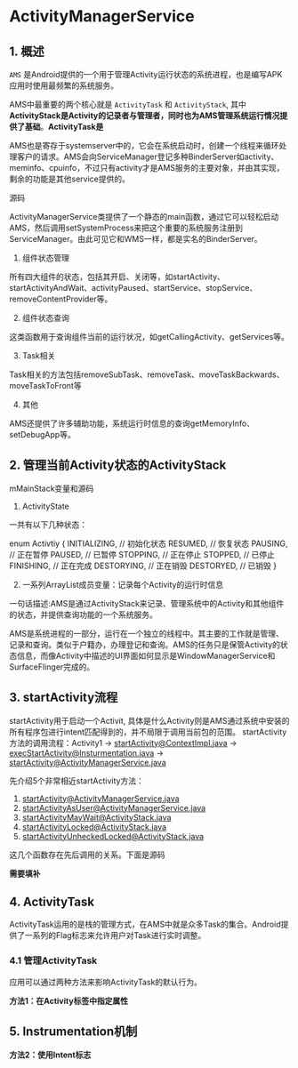 # ActivityManagerService

## 1. 概述

 `AMS` 是Android提供的一个用于管理Activity运行状态的系统进程，也是编写APK应用时使用最频繁的系统服务。

AMS中最重要的两个核心就是 `ActivityTask` 和 `ActivityStack`, 其中**ActivityStack是Activity的记录者与管理者，同时也为AMS管理系统运行情况提供了基础**。**ActivityTask是**

AMS也是寄存于systemserver中的，它会在系统启动时，创建一个线程来循环处理客户的请求。AMS会向ServiceManager登记多种BinderServer如activity、meminfo、cpuinfo，不过只有activity才是AMS服务的主要对象，并由其实现，剩余的功能是其他service提供的。

源码

ActivityManagerService类提供了一个静态的main函数，通过它可以轻松启动AMS，然后调用setSystemProcess来把这个重要的系统服务注册到ServiceManager。由此可见它和WMS一样，都是实名的BinderServer。

1. 组件状态管理

所有四大组件的状态，包括其开启、关闭等，如startActivity、startActivityAndWait、activityPaused、startService、stopService、removeContentProvider等。

2. 组件状态查询

这类函数用于查询组件当前的运行状况，如getCallingActivity、getServices等。

3. Task相关

Task相关的方法包括removeSubTask、removeTask、moveTaskBackwards、moveTaskToFront等

4. 其他

AMS还提供了许多辅助功能，系统运行时信息的查询getMemoryInfo、setDebugApp等。

## 2. 管理当前Activity状态的ActivityStack

mMainStack变量和源码


1. ActivityState

一共有以下几种状态：

enum Activtiy {
    INITIALIZING, // 初始化状态
    RESUMED, // 恢复状态
    PAUSING, // 正在暂停
    PAUSED, // 已暂停
    STOPPING, // 正在停止
    STOPPED, // 已停止
    FINISHING, // 正在完成
    DESTORYING, // 正在销毁
    DESTORYED, // 已销毁
}

2. 一系列ArrayList<ActivityRecord>成员变量：记录每个Activity的运行时信息

一句话描述:AMS是通过ActivityStack来记录、管理系统中的Activity和其他组件的状态，并提供查询功能的一个系统服务。

AMS是系统进程的一部分，运行在一个独立的线程中。其主要的工作就是管理、记录和查询。类似于户籍办，办理登记和查询。AMS的任务只是保管Activity的状态信息，而像Activity中描述的UI界面如何显示是WindowManagerService和SurfaceFlinger完成的。

## 3. startActivity流程

startActivity用于启动一个Activit, 具体是什么Activity则是AMS通过系统中安装的所有程序包进行intent匹配得到的，并不局限于调用当前包的范围。
startActivity方法的调用流程：Activity1 -> startActivity@ContextImpl.java -> execStartActivity@Insturmentation.java -> startActivity@ActivityManagerService.java 

先介绍5个非常相近startActivity方法：
1. startActivity@ActivityManagerService.java
2. startActivityAsUser@ActivityManagerService.java
3. startActivityMayWait@ActivityStack.java
4. startActivityLocked@ActivityStack.java
5. startActivityUnheckedLocked@ActivityStack.java

这几个函数存在先后调用的关系。下面是源码

**需要填补**

## 4. ActivityTask

ActivityTask运用的是栈的管理方式，在AMS中就是众多Task的集合。Android提供了一系列的Flag标志来允许用户对Task进行实时调整。

### 4.1 管理ActivityTask

应用可以通过两种方法来影响ActivityTask的默认行为。

**方法1：在Activity标签中指定属性**

## 5. Instrumentation机制



**方法2：使用Intent标志**
